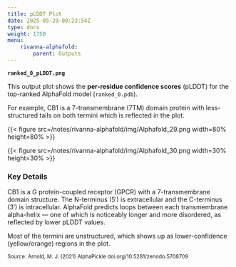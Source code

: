 ```yaml
---
title: pLDDT Plot
date: 2025-05-20-00:23:54Z
type: docs 
weight: 1750
menu: 
    rivanna-alphafold:
        parent: Outputs
---
```


**`ranked_0_pLDDT.png`**

This output plot shows the **per-residue confidence scores** (pLDDT) for the top-ranked AlphaFold model (`ranked_0.pdb`).

For example, CB1 is a 7-transmembrane (7TM) domain protein with less-structured tails on both termini which is reflected in the plot.

{{< figure src=/notes/rivanna-alphafold/img/Alphafold_29.png width=80% height=80% >}}

{{< figure src=/notes/rivanna-alphafold/img/Alphafold_30.png width=30% height=30% >}}

### Key Details

CB1 is a G protein-coupled receptor (GPCR) with a 7-transmembrane domain structure. The N-terminus (5′) is extracellular and the C-terminus (3′) is intracellular. AlphaFold predicts loops between each transmembrane alpha-helix — one of which is noticeably longer and more disordered, as reflected by lower pLDDT values.

Most of the termini are unstructured, which shows up as lower-confidence (yellow/orange) regions in the plot.

<small>Source: Arnold, M. J. (2021) AlphaPickle doi.org/10.5281/zenodo.5708709 </small>
